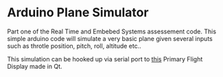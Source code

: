 # Arduino Plane Simulator
Part one of the Real Time and Embebed Systems assessement code. This simple arduino code will simulate a very basic plane given several inputs such as throtle position, pitch, roll, altitude etc..

This simulation can be hooked up via serial port to [this](https://github.com/tiagoomendess/QtPlaneDashboard) Primary Flight Display made in Qt.
